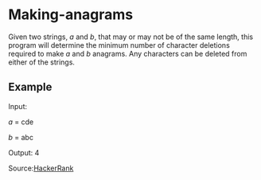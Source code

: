 # Making-anagrams

Given two strings, *a* and *b*, that may or may not be of the same length, this program will determine the minimum number of character deletions required to make *a* and *b* anagrams. Any characters can be deleted from either of the strings.

## Example

Input:

*a* = cde

*b* = abc

Output: 4

Source:[HackerRank](https://www.hackerrank.com/challenges/ctci-making-anagrams/problem?h_l=interview&playlist_slugs%5B%5D=interview-preparation-kit&playlist_slugs%5B%5D=strings) 

